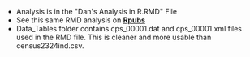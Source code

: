 * Analysis is in the "Dan's Analysis in R.RMD" File
* See this same RMD analysis on [**Rpubs**](https://rpubs.com/DanielCusick/1171123)
* Data_Tables folder contains cps_00001.dat and cps_00001.xml files used in the RMD file. This is cleaner and more usable than census2324ind.csv.
